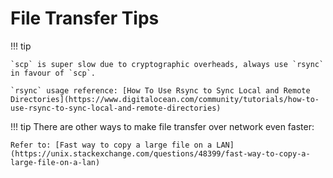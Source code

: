 # File Transfer Tips

!!! tip

    `scp` is super slow due to cryptographic overheads, always use `rsync` in favour of `scp`.

    `rsync` usage reference: [How To Use Rsync to Sync Local and Remote Directories](https://www.digitalocean.com/community/tutorials/how-to-use-rsync-to-sync-local-and-remote-directories)


!!! tip
    There are other ways to make file transfer over network even faster:

    Refer to: [Fast way to copy a large file on a LAN](https://unix.stackexchange.com/questions/48399/fast-way-to-copy-a-large-file-on-a-lan)